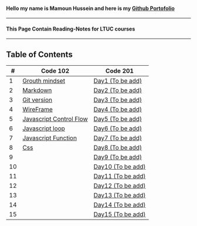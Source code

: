 #### Hello my name is Mamoun Hussein and here is my  [Github Portofolio](https://github.com/mamoon100) 
------
#### This Page Contain Reading-Notes for LTUC courses 
--------------
## Table of Contents

| # 	| Code 102 	| Code 201 	|
|---	|----------	|----------	|
|1| [Grouth mindset](Grouth.md)| [Day1 (To be add)]() |
|2| [Markdown](markdown.md)| [Day2 (To be add)]() |
|3| [Git version](git.md) | [Day3 (To be add)]() |
|4| [WireFrame](wireframe.md) | [Day4 (To be add)]() |
|5| [Javascript Control Flow](javascript.md) | [Day5 (To be add)]() |
|6| [Javascript loop](loop.md) | [Day6 (To be add)]() |
|7| [Javascript Function](function.md) | [Day7 (To be add)]() |
|8| [Css](Css.md) | [Day8 (To be add)]() |
|9|  | [Day9 (To be add)]() |
|10|  | [Day10 (To be add)]() |
|11|  | [Day11 (To be add)]() |
|12|  | [Day12 (To be add)]() |
|13|  | [Day13 (To be add)]() |
|14|  | [Day14 (To be add)]() |
|15|  | [Day15 (To be add)]() |
